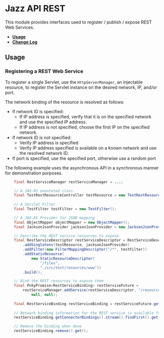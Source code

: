 # Jazz API REST

This module provides interfaces used to register / publish / expose REST Web Services.

* **[Usage](#usage)**
* **[Change Log](../README.md#changes)**

## <a name="usage"></a>Usage


### Registering a REST Web Service

To register a single Servlet, use the `HttpServerManager`, an injectable resource, to register
the Servlet instance on the desired network, IP, and/or port.

The network binding of the resource is resolved as follows:
 * If network ID is specified:
   * If IP address is specified, verify that it is on the specified network and use the specified
     IP address.
   * If IP address is not specified, choose the first IP on the specified network.
 * If network ID is not specified:
   * Verify IP address is specified
   * Verify IP address specified is available on a known network and use the resolved network ID.
 * If port is specified, use the specified port, otherwise use a random port

The following example uses the asynchronous API in a synchronous manner for demonstration purposes.

```java
    final RestServiceManager restServiceManager = ...;

    // A JAX-RS annotated class.
    final TestRestResourceController testResource = new TestRestResourceController();
    
    // A Servlet Filter
    final TestFilter testFilter = new TestFilter();

    // A JAX-RS Provider for JSON mapping
    final ObjectMapper objectMapper = new ObjectMapper();
    final JacksonJsonProvider jacksonJsonProvider = new JacksonJsonProvider(objectMapper);

    // Describe the REST service resources to expose
    final RestServiceDescriptor restServiceDescriptor = RestServiceDescriptor.builder()
        .addSingletons(testResource, jacksonJsonProvider)
        .addFilter(new FilterMappingDescriptor("/*", testFilter))
        .addStaticResource(
            new StaticResourceDescriptor(
                "/files",
                "./src/test/resources/www"))
        .build();

    // Bind the REST resources to expose them
    final PnkyPromise<RestServiceBinding> restServiceFuture =
        restServiceManager.addService(restServiceDescriptor, "/resources", testNetwork.getId(),
            null, null);
    
    final RestServiceBinding restServiceBinding = restServiceFuture.get();
    
    // Network binding information for the REST service is available from the returned binding.
    restServiceBinding.getConnectorBindings().stream().findFirst().get().getPort();

    // Remove the binding when done
    restServiceBinding.remove().get();
```